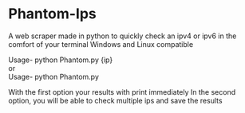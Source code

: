 # Phantom-Ips
A web scraper made in python to quickly check an ipv4 or ipv6 in the comfort of your terminal Windows and Linux compatible

Usage- python Phantom.py {ip}  
or  
Usage- python Phantom.py

With the first option your results with print immediately
In the second option, you will be able to check multiple ips and save the results
